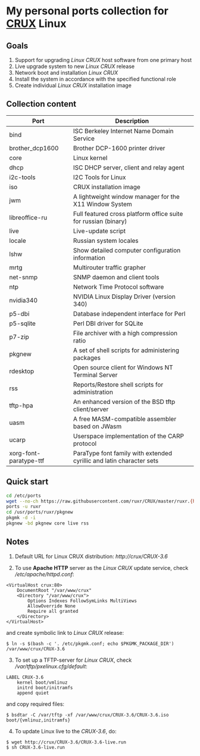 # My personal ports collection for [CRUX](https://crux.nu) Linux

## Goals

1. Support for upgrading *Linux CRUX* host software from one primary host
2. Live upgrade system to new *Linux CRUX* release
3. Network boot and installation *Linux CRUX*
4. Install the system in accordance with the specified functional role
5. Create individual *Linux CRUX* installation image

## Collection content

| Port | Description |
|---|---|
| bind | ISC Berkeley Internet Name Domain Service |
| brother_dcp1600 | Brother DCP-1600 printer driver |
| core | Linux kernel |
| dhcp | ISC DHCP server, client and relay agent |
| i2c-tools | I2C Tools for Linux |
| iso | CRUX installation image |
| jwm | A lightweight window manager for the X11 Window System |
| libreoffice-ru | Full featured cross platform office suite for russian (binary) |
| live | Live-update script |
| locale | Russian system locales |
| lshw | Show detailed computer configuration information |
| mrtg | Multirouter traffic grapher |
| net-snmp | SNMP daemon and client tools |
| ntp | Network Time Protocol software |
| nvidia340 | NVIDIA Linux Display Driver (version 340) |
| p5-dbi | Database independent interface for Perl |
| p5-sqlite | Perl DBI driver for SQLite |
| p7-zip | File archiver with a high compression ratio |
| pkgnew | A set of shell scripts for administering packages |
| rdesktop | Open source client for Windows NT Terminal Server |
| rss | Reports/Restore shell scripts for administration |
| tftp-hpa | An enhanced version of the BSD tftp client/server |
| uasm | A free MASM-compatible assembler based on JWasm |
| ucarp | Userspace implementation of the CARP protocol |
| xorg-font-paratype-ttf | ParaType font family with extended cyrillic and latin character sets |

## Quick start

```bash
cd /etc/ports
wget --no-ch https://raw.githubusercontent.com/ruxr/CRUX/master/ruxr.{httpup,pub}
ports -u ruxr
cd /usr/ports/ruxr/pkgnew
pkgmk -d -i
pkgnew -bd pkgnew core live rss
```

## Notes

1. Default URL for Linux CRUX distribution: *http://crux/CRUX-3.6*

2. To use **Apache HTTP** server as the *Linux CRUX* update service, check */etc/apache/httpd.conf*:

```
<VirtualHost crux:80>
	DocumentRoot "/var/www/crux"
	<Directory "/var/www/crux">
		Options Indexes FollowSymLinks MultiViews
		AllowOverride None
		Require all granted
	</Directory>
</VirtualHost>
```
and create symbolic link to *Linux CRUX* release:

```
$ ln -s $(bash -c '. /etc/pkgmk.conf; echo $PKGMK_PACKAGE_DIR') /var/www/crux/CRUX-3.6
```

3. To set up a TFTP-server for *Linux CRUX*, check */var/tftp/pxelinux.cfg/default*:
```
LABEL CRUX-3.6
	kernel boot/vmlinuz
	initrd boot/initramfs
	append quiet
```
and copy required files:
```
$ bsdtar -C /var/tftp -xf /var/www/crux/CRUX-3.6/CRUX-3.6.iso boot/{vmlinuz,initramfs}
```

4. To update Linux live to the *CRUX-3.6*, do:
```
$ wget http://crux/CRUX-3.6/CRUX-3.6-live.run
$ sh CRUX-3.6-live.run
```
